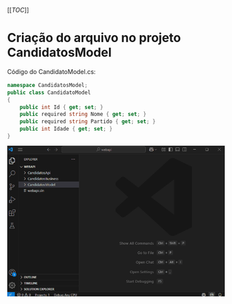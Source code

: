 [[_TOC_]]

# Criação do arquivo no projeto CandidatosModel

Código do CandidatoModel.cs:
```csharp
namespace CandidatosModel;
public class CandidatoModel
{
    public int Id { get; set; }
    public required string Nome { get; set; }
    public required string Partido { get; set; }
    public int Idade { get; set; }
}
```

![gifanimation.gif](/.attachments/gifanimation-946df558-c743-4c88-8dc5-06a062223cc0.gif)